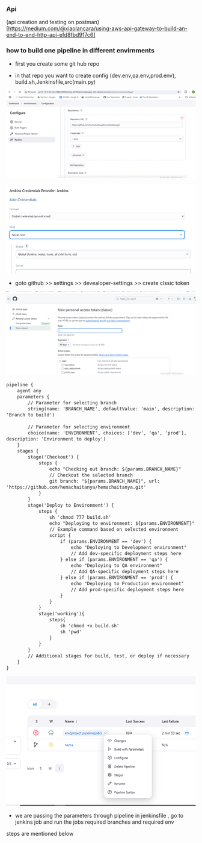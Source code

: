 ### Api

(api creation and testing on postman)[https://medium.com/@xiaolancara/using-aws-api-gateway-to-build-an-end-to-end-http-api-efd8fbd917c6]


### how to build one pipeline in different envirnments

* first you create some git hub repo 

* in that repo you want to create  config (dev.env,qa.env,prod.env), build.sh,Jenkinsfile,src(main.py)

![hema](./Images/001.png)

![hema](./Images/002.png)

* goto github >> settings >> devealoper-settings >> create clssic token

![hema](./Images/003.png)

```Jenkinsfile
pipeline {
    agent any
    parameters {
        // Parameter for selecting branch
        string(name: 'BRANCH_NAME', defaultValue: 'main', description: 'Branch to build')
        
        // Parameter for selecting environment
        choice(name: 'ENVIRONMENT', choices: ['dev', 'qa', 'prod'], description: 'Environment to deploy')
    }
    stages {
        stage('Checkout') {
            steps {
                echo "Checking out branch: ${params.BRANCH_NAME}"
                // Checkout the selected branch
                git branch: "${params.BRANCH_NAME}", url: 'https://github.com/hemachaitanya/hemachaitanya.git'
            }
        }
        stage('Deploy to Environment') {
            steps {
                sh 'chmod 777 build.sh'
                echo "Deploying to environment: ${params.ENVIRONMENT}"
                // Example command based on selected environment
                script {
                    if (params.ENVIRONMENT == 'dev') {
                        echo "Deploying to Development environment"
                        // Add dev-specific deployment steps here
                    } else if (params.ENVIRONMENT == 'qa') {
                        echo "Deploying to QA environment"
                        // Add QA-specific deployment steps here
                    } else if (params.ENVIRONMENT == 'prod') {
                        echo "Deploying to Production environment"
                        // Add prod-specific deployment steps here
                    }
                }
            }
            stage('working'){
                steps{
                    sh 'chmod +x build.sh'
                    sh 'pwd'
                }
            }
        }
        // Additional stages for build, test, or deploy if necessary
    }
}
```

![image](./Images/01.png)

* we are passing the parameters through pipeline in jenkinsfile , go to jenkins job and run the jobs required branches and required env

steps are mentioned below 

